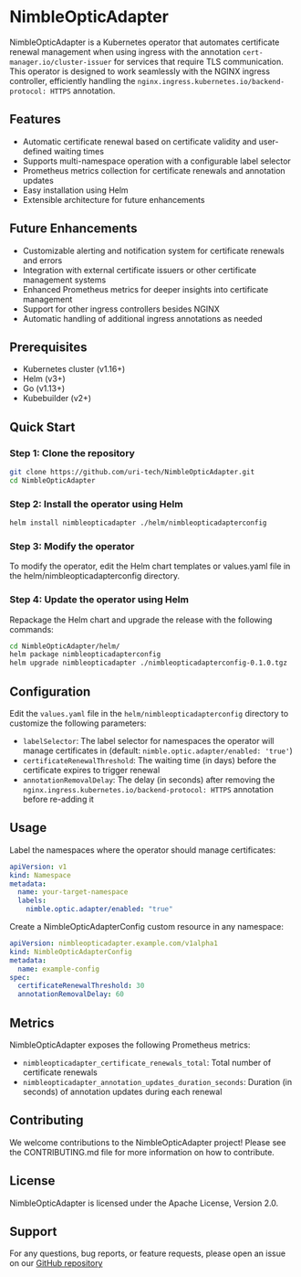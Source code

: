 # NimbleOpticAdapter

<!-- <p align="center">
  <img src="https://example.com/icon.png" alt="NimbleOpticAdapter Icon" width="80" height="80">
</p> -->

NimbleOpticAdapter is a Kubernetes operator that automates certificate renewal management when using ingress with the annotation `cert-manager.io/cluster-issuer` for services that require TLS communication. This operator is designed to work seamlessly with the NGINX ingress controller, efficiently handling the `nginx.ingress.kubernetes.io/backend-protocol: HTTPS` annotation.

<!-- ![NimbleOpticAdapter Diagram](diagram.png) -->

## Features

- Automatic certificate renewal based on certificate validity and user-defined waiting times
- Supports multi-namespace operation with a configurable label selector
- Prometheus metrics collection for certificate renewals and annotation updates
- Easy installation using Helm
- Extensible architecture for future enhancements

## Future Enhancements

- Customizable alerting and notification system for certificate renewals and errors
- Integration with external certificate issuers or other certificate management systems
- Enhanced Prometheus metrics for deeper insights into certificate management
- Support for other ingress controllers besides NGINX
- Automatic handling of additional ingress annotations as needed

## Prerequisites

- Kubernetes cluster (v1.16+)
- Helm (v3+)
- Go (v1.13+)
- Kubebuilder (v2+)

## Quick Start

### Step 1: Clone the repository

```bash
git clone https://github.com/uri-tech/NimbleOpticAdapter.git
cd NimbleOpticAdapter
```

### Step 2: Install the operator using Helm

```bash
helm install nimbleopticadapter ./helm/nimbleopticadapterconfig
```

### Step 3: Modify the operator

To modify the operator, edit the Helm chart templates or values.yaml file in the helm/nimbleopticadapterconfig directory.

### Step 4: Update the operator using Helm

Repackage the Helm chart and upgrade the release with the following commands:

```bash
cd NimbleOpticAdapter/helm/
helm package nimbleopticadapterconfig
helm upgrade nimbleopticadapter ./nimbleopticadapterconfig-0.1.0.tgz
```

## Configuration

Edit the `values.yaml` file in the `helm/nimbleopticadapterconfig` directory to customize the following parameters:

- `labelSelector`: The label selector for namespaces the operator will manage certificates in (default: `nimble.optic.adapter/enabled: 'true'`)
- `certificateRenewalThreshold`: The waiting time (in days) before the certificate expires to trigger renewal
- `annotationRemovalDelay`: The delay (in seconds) after removing the `nginx.ingress.kubernetes.io/backend-protocol: HTTPS` annotation before re-adding it

## Usage

Label the namespaces where the operator should manage certificates:

```yaml
apiVersion: v1
kind: Namespace
metadata:
  name: your-target-namespace
  labels:
    nimble.optic.adapter/enabled: "true"
```

Create a NimbleOpticAdapterConfig custom resource in any namespace:

```yaml
apiVersion: nimbleopticadapter.example.com/v1alpha1
kind: NimbleOpticAdapterConfig
metadata:
  name: example-config
spec:
  certificateRenewalThreshold: 30
  annotationRemovalDelay: 60
```

## Metrics

NimbleOpticAdapter exposes the following Prometheus metrics:

- `nimbleopticadapter_certificate_renewals_total`: Total number of certificate renewals
- `nimbleopticadapter_annotation_updates_duration_seconds`: Duration (in seconds) of annotation updates during each renewal

## Contributing

We welcome contributions to the NimbleOpticAdapter project! Please see the CONTRIBUTING.md file for more information on how to contribute.

## License

NimbleOpticAdapter is licensed under the Apache License, Version 2.0.

## Support

For any questions, bug reports, or feature requests, please open an issue on our [GitHub repository](https://github.com/uri-tech/NimbleOpticAdapter/issues)

<!-- ## Attribution

### Images

Diagram: [Unsplash](https://unsplash.com/photos/U9s5m5L2Gn0) (License: CC0) -->

<!-- git pull --allow-unrelated-histories https://github.com/uri-tech/NimbleOpticAdapter main -->

<!-- kubebuilder init --domain nimbleopticadapter.tech-ua.com --repo github.com/uri-tech/NimbleOpticAdapter -->
